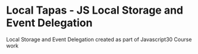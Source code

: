 # Local Tapas - JS Local Storage and Event Delegation
 Local Storage and Event Delegation created as part of Javascript30 Course work

